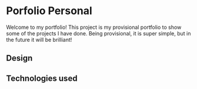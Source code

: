 # Porfolio Personal

Welcome to my portfolio! 
This project is my provisional portfolio to show some of the projects I have done. Being provisional, it is super simple, but in the future it will be brilliant!

## Design
## Technologies used
